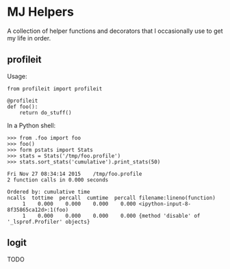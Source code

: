# MJ Helpers

A collection of helper functions and decorators that I occasionally use to get
my life in order.

## profileit

Usage:

    from profileit import profileit

    @profileit
    def foo():
        return do_stuff()

In a Python shell:

    >>> from .foo import foo
    >>> foo()
	>>> form pstats import Stats
	>>> stats = Stats('/tmp/foo.profile')
	>>> stats.sort_stats('cumulative').print_stats(50)

    Fri Nov 27 08:34:14 2015    /tmp/foo.profile
    2 function calls in 0.000 seconds

    Ordered by: cumulative time
    ncalls  tottime  percall  cumtime  percall filename:lineno(function)
         1    0.000    0.000    0.000    0.000 <ipython-input-8-8f35865ca12d>:1(foo)
         1    0.000    0.000    0.000    0.000 {method 'disable' of '_lsprof.Profiler' objects}

## logit

TODO
